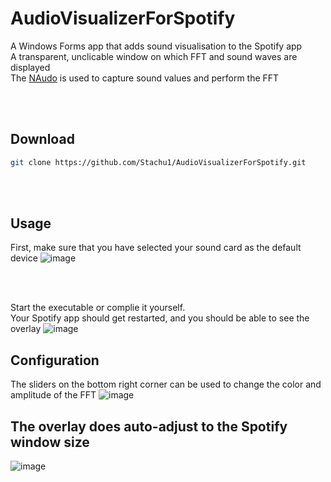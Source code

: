 # AudioVisualizerForSpotify
A Windows Forms app that adds sound visualisation to the Spotify app
<br>
A transparent, unclicable window on which FFT and sound waves are displayed
<br>
The [NAudo](https://github.com/naudio/NAudio) is used to capture sound values and perform the FFT

<br>
<br>

## Download
```bash
git clone https://github.com/Stachu1/AudioVisualizerForSpotify.git
```

<br>
<br>

## Usage
First, make sure that you have selected your sound card as the default device
![image](https://github.com/Stachu1/AudioVisualizerForSpotify/assets/77758413/07a7aa28-b083-406c-9a24-c6d84298de14)

<br>
<br>

Start the executable or complie it yourself.
<br>
Your Spotify app should get restarted, and you should be able to see the overlay
![image](https://github.com/Stachu1/AudioVisualizerForSpotify/assets/77758413/2f2e13a2-fa3e-43a1-8893-8c7ddf3bf96b)


## Configuration
The sliders on the bottom right corner can be used to change the color and amplitude of the FFT
![image](https://github.com/Stachu1/AudioVisualizerForSpotify/assets/77758413/3925005e-4b5c-422d-b1b9-54f19187273d)




## The overlay does auto-adjust to the Spotify window size
![image](https://github.com/Stachu1/AudioVisualizerForSpotify/assets/77758413/64a5a5ec-1f82-4f3e-8e63-23533ec5fbd5)
